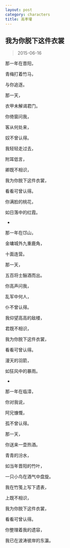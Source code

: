 ```yaml
---
layout: post
category: characters
title: 高孝瓘
---
```


## 我为你脱下这件衣裳 ##

> 2015-06-16

那一年在晋阳，

青梅打着竹马，

与你追逐。

那一天，

衣甲未解谒君门。

你倚窗问我，

客从何处来，

奴不曾认得。

我轻轻走过去，

附耳低言，

卿既不相识，

我为你脱下这件衣裳，

看看可曾认得。

你满脸的桃花，

如日落中的红霞。

-

那一年在邙山，

金墉城外九重鹿角，

十面连营。

那一天，

五百将士酾酒而出。

你高声问我，

乱军中何人，

仆不曾认得。

我仰望高高的敌楼，

君既不相识，

我为你脱下这件衣裳，

看看可曾认得。

漫天的羽箭，

如狂风中的暴雨。

-

那一年在临漳，

你对我说，

阿兄慷慨，

孤不曾认得。

那一天，

你送来一壶热酒。

青青的汾水，

如当年晋阳的竹叶，

一只小鸟在酒气中盘旋。

我在竹笺上写下遗表，

上既不相识，

我为你脱下这件衣裳，

看看可曾认得。

你整理着我的遗容，

我已在波涛彼岸的东瀛。


